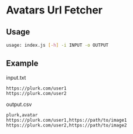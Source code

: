 # Avatars Url Fetcher

## Usage

```bash
usage: index.js [-h] -i INPUT -o OUTPUT
```

## Example

input.txt

```text
https://plurk.com/user1
https://plurk.com/user2
```

output.csv

```text
plurk,avatar
https://plurk.com/user1,https://path/to/image1
https://plurk.com/user2,https://path/to/image2
```
